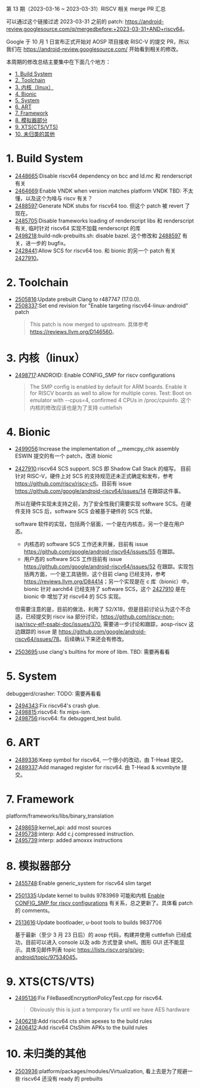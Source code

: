 第 13 期（2023-03-16 ~ 2023-03-31）RISCV 相关 merge PR 汇总

可以通过这个链接过滤 2023-03-31 之前的 patch: <https://android-review.googlesource.com/q/mergedbefore:+2023-03-31+AND+riscv64>。

Google 于 10 月 1 日宣布正式开始对 AOSP 项目接收 RISC-V 的提交 PR，所以我们在 <https://android-review.googlesource.com/> 开始看到相关的修改。

本周期的修改总结主要集中在下面几个地方：

<!-- TOC -->

- [1. Build System](#1-build-system)
- [2. Toolchain](#2-toolchain)
- [3. 内核（linux）](#3-内核linux)
- [4. Bionic](#4-bionic)
- [5. System](#5-system)
- [6. ART](#6-art)
- [7. Framework](#7-framework)
- [8. 模拟器部分](#8-模拟器部分)
- [9. XTS(CTS/VTS)](#9-xtsctsvts)
- [10. 未归类的其他](#10-未归类的其他)

<!-- /TOC -->

# 1. Build System

- [2448665][2448665]:Disable riscv64 dependency on bcc and ld.mc
  和 renderscript 有关
- [2464669][2464669]:Enable VNDK when version matches platform VNDK
  TBD: 不太懂，以及这个为啥与 riscv 有关？
- [2488597][2488597]:Generate NDK stubs for riscv64 too. 但这个 patch 被 revert 了现在。
- [2485705][2485705]:Disable frameworks loading of renderscript libs
  和 renderscript 有关, 临时针对 riscv64 实现不加载 renderscript 的库
- [2498218][2498218]:build-ndk-prebuilts.sh: disable bazel. 这个修改和 [2488597][2488597] 有关，进一步的 bugfix。
- [2428441][2428441]:Allow SCS for riscv64 too. 和 bionic 的另一个 patch 有关 [2427910][2427910]。

# 2. Toolchain

- [2505816][2505816]:Update prebuilt Clang to r487747 (17.0.0).
- [2508337][2508337]:Set end revision for "Enable targeting riscv64-linux-android" patch
  > This patch is now merged to upstream.
  具体参考 <https://reviews.llvm.org/D146560>。

# 3. 内核（linux）

- [2498717][2498717]:ANDROID: Enable CONFIG_SMP for riscv configurations
  > The SMP config is enabled by default for ARM boards. Enable it for
  > RISCV boards as well to allow for multiple cores.
  > Test: Boot on emulator with --cpus=4, confirmed 4 CPUs in /proc/cpuinfo.
  这个内核的修改应该也是为了支持 cuttlefish

# 4. Bionic

- [2499056][2499056]:Increase the implementation of __memcpy_chk assembly
  ESWIN 提交的有一个 patch，改进 bionic
- [2427910][2427910]:riscv64 SCS support. SCS 即 Shadow Call Stack 的缩写。
  目前针对 RISC-V，硬件上对 SCS 的支持规范还未正式确定和发布，参考 <https://github.com/riscv/riscv-cfi>。目前有 issue <https://github.com/google/android-riscv64/issues/14> 在跟踪这件事。

  所以在硬件实现未支持之前，为了安全性我们需要实现 software SCS。在硬件支持 SCS 后，software SCS 会被基于硬件的 SCS 代替。

  software 软件的实现，包括两个层面，一个是在内核态，另一个是在用户态。
  - 内核态的 software SCS 工作还未开展，目前有 issue <https://github.com/google/android-riscv64/issues/55> 在跟踪。
  - 用户态的 software SCS 工作目前有 issue <https://github.com/google/android-riscv64/issues/52> 在跟踪。实现包括两方面，一个是工具链侧，这个目前 clang 已经支持，参考 <https://reviews.llvm.org/D84414>；另一个实现是在 c 库（bionic）中，bionic 针对 aarch64 已经支持了 software SCS，这个 [2427910][2427910] 是在 bionic 中 增加了对 riscv64 的 SCS 实现。

  但需要注意的是，目前的做法，利用了 S2/X18，但是目前讨论认为这个不合适，已经提交到 riscv isa 部分讨论，<https://github.com/riscv-non-isa/riscv-elf-psabi-doc/issues/370>, 需要进一步讨论和跟踪，aosp-riscv 这边跟踪的 issue 是 <https://github.com/google/android-riscv64/issues/78>。后续确认下来还会有修改。

- [2503695][2503695]:use clang's builtins for more of libm. TBD: 需要再看看

# 5. System

debuggerd/crasher: TODO: 需要再看看
- [2494343][2494343]:Fix riscv64's crash glue. 
- [2498815][2498815]:riscv64: fix mips-ism.
- [2498756][2498756]:riscv64: fix debuggerd_test build.

# 6. ART

- [2489336][2489336]:Keep symbol for riscv64, 一个很小的改动，由 T-Head 提交。
- [2489337][2489337]:Add managed register for riscv64. 由 T-Head & xcvmbyte 提交。

# 7. Framework

platform/frameworks/libs/binary_translation
- [2498659][2498659]:kernel_api: add most sources
- [2495738][2495738]:interp: Add c.j compressed instruction.
- [2495739][2495739]:interp: added amoxxx instructions

# 8. 模拟器部分

- [2455748][2455748]:Enable generic_system for riscv64 slim target
- [2501335][2501335]:Update kernel to builds 9783969
  可能和内核 [Enable CONFIG_SMP for riscv configurations][2498717] 有关系，总之更新了。具体看 patch 的 comments。
- [2513616][2513616]:Update bootloader, u-boot tools to builds 9837706
  
  基于最新（至少 3 月 23 日后）的 aosp 代码，构建并使用 cuttlefish 已经成功，目前可以进入 console 以及 adb 方式登录 shell。图形 GUI 还不能显示。具体见邮件列表 topic <https://lists.riscv.org/g/sig-android/topic/97534045>。

# 9. XTS(CTS/VTS)

- [2495136][2495136]:Fix FileBasedEncryptionPolicyTest.cpp for riscv64.
  > Obviously this is just a temporary fix until we have AES hardware
- [2406218][2406218]:Add riscv64 cts shim apexes to the build rules
- [2406412][2406412]:Add riscv64 CtsShim APKs to the build rules

# 10. 未归类的其他

- [2503936][2503936]:platform/packages/modules/Virtualization, 看上去是为了规避一些 riscv64 还没有 ready 的 prebuilts


[2448665]:https://android-review.googlesource.com/c/platform/build/+/2448665
[2464669]:https://android-review.googlesource.com/c/platform/build/soong/+/2464669
[2495136]:https://android-review.googlesource.com/c/platform/cts/+/2495136
[2455748]:https://android-review.googlesource.com/c/device/google/cuttlefish/+/2455748
[2494343]:https://android-review.googlesource.com/c/platform/system/core/+/2494343
[2488597]:https://android-review.googlesource.com/c/platform/build/soong/+/2488597
[2485705]:https://android-review.googlesource.com/c/platform/build/+/2485705
[2498218]:https://android-review.googlesource.com/c/platform/build/soong/+/2498218
[2498717]:https://android-review.googlesource.com/c/kernel/common/+/2498717
[2498815]:https://android-review.googlesource.com/c/platform/system/core/+/2498815
[2498659]:https://android-review.googlesource.com/c/platform/frameworks/libs/binary_translation/+/2498659
[2498756]:https://android-review.googlesource.com/c/platform/system/core/+/2498756
[2499056]:https://android-review.googlesource.com/c/platform/bionic/+/2499056
[2427910]:https://android-review.googlesource.com/c/platform/bionic/+/2427910
[2428441]:https://android-review.googlesource.com/c/platform/build/soong/+/2428441
[2501335]:https://android-review.googlesource.com/c/device/google/cuttlefish_prebuilts/+/2501335
[2503936]:https://android-review.googlesource.com/c/platform/packages/modules/Virtualization/+/2503936
[2503695]:https://android-review.googlesource.com/c/platform/bionic/+/2503695
[2406218]:https://android-review.googlesource.com/c/platform/system/apex/+/2406218
[2406412]:https://android-review.googlesource.com/c/platform/frameworks/base/+/2406412
[2505816]:https://android-review.googlesource.com/c/platform/prebuilts/clang/host/linux-x86/+/2505816
[2495738]:https://android-review.googlesource.com/c/platform/frameworks/libs/binary_translation/+/2495738
[2495739]:https://android-review.googlesource.com/c/platform/frameworks/libs/binary_translation/+/2495739
[2508337]:https://android-review.googlesource.com/c/toolchain/llvm_android/+/2508337
[2489336]:https://android-review.googlesource.com/c/platform/art/+/2489336
[2489337]:https://android-review.googlesource.com/c/platform/art/+/2489337
[2513616]:https://android-review.googlesource.com/c/device/google/cuttlefish_prebuilts/+/2513616